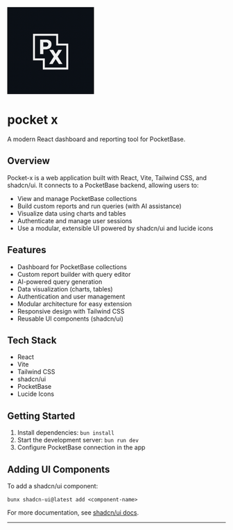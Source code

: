<img src="logo.png" alt="Pocket-x Logo" width="200"/>

# pocket x

A modern React dashboard and reporting tool for PocketBase.

## Overview

Pocket-x is a web application built with React, Vite, Tailwind CSS, and shadcn/ui. It connects to a PocketBase backend, allowing users to:

- View and manage PocketBase collections
- Build custom reports and run queries (with AI assistance)
- Visualize data using charts and tables
- Authenticate and manage user sessions
- Use a modular, extensible UI powered by shadcn/ui and lucide icons

## Features

- Dashboard for PocketBase collections
- Custom report builder with query editor
- AI-powered query generation
- Data visualization (charts, tables)
- Authentication and user management
- Modular architecture for easy extension
- Responsive design with Tailwind CSS
- Reusable UI components (shadcn/ui)

## Tech Stack

- React
- Vite
- Tailwind CSS
- shadcn/ui
- PocketBase
- Lucide Icons

## Getting Started

1. Install dependencies: `bun install`
2. Start the development server: `bun run dev`
3. Configure PocketBase connection in the app

## Adding UI Components

To add a shadcn/ui component:

```
bunx shadcn-ui@latest add <component-name>
```

For more documentation, see [shadcn/ui docs](https://ui.shadcn.com/docs).

---
